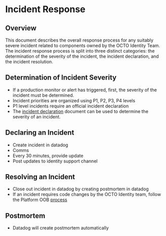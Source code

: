 # Incident Response

## Overview

This document describes the overall response process for any suitably severe incident related to components owned by the OCTO Identity Team. The incident response process is split into three distinct categories: the determination of the severity of the incident, the incident declaration, and the incident resolution. 

## Determination of Incident Severity

* If a production monitor or alert has triggered, first, the severity of the incident must be determined.
* Incident priorities are organized using P1, P2, P3, P4 levels
* P1 level incidents require an official incident declaration
* The [incident declaration](https://github.com/department-of-veterans-affairs/va.gov-team/blob/67c819fcfbb0282f77f0c5daeb978c1efcc98d26/products/identity/Incident%20Response/Incident%20Declaration.md) document can be used to determine the severity of an incident.

## Declaring an Incident
* Create incident in datadog
* Comms
* Every 30 minutes, provide update
* Post updates to identity support channel

## Resolving an Incident
* Close out incident in datadog by creating postmortem in datadog
* If an incident requires code changes by the OCTO Identity team, follow the Platform OOB [process](https://depo-platform-documentation.scrollhelp.site/developer-docs/deployment-policies#DeploymentPolicies-Requestingout-of-banddeploys)

## Postmortem

* Datadog will create postmortem automatically
